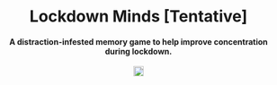 <h1 align="center">
<center>
Lockdown Minds [Tentative]
</h1>

<h4 align="center">A distraction-infested memory game to help improve concentration during lockdown.</h4>

<p align="center">
  <a href="https://badge.fury.io/js/%40angular%2Fcore"><img src="https://badge.fury.io/js/%40angular%2Fcore.svg" alt="npm version" 	height="18"></a>
</p>
